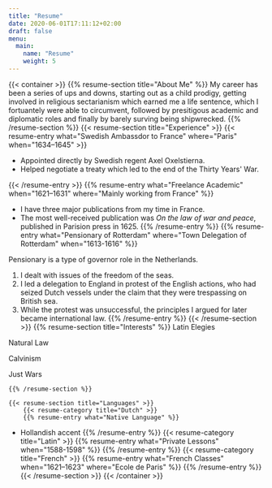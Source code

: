 ```yaml
---
title: "Resume"
date: 2020-06-01T17:11:12+02:00
draft: false
menu:
  main:
    name: "Resume"
    weight: 5
---
```


{{< container >}}
    {{% resume-section title="About Me" %}}
My career has been a series of ups and downs, starting out as a child
prodigy, getting involved in religious sectarianism which earned me a
life sentence, which I fortuantely were able to circumvent, followed by
presitigous academic and diplomatic roles and finally by barely surving being
shipwrecked.
    {{% /resume-section %}}
    {{< resume-section title="Experience" >}}
        {{< resume-entry what="Swedish Ambassdor to France"
                        where="Paris"
                        when="1634–1645" >}}
            <ul>
                <li>Appointed directly by Swedish regent Axel Oxelstierna.</li>
                <li>Helped negotiate a treaty which led to the end of the Thirty
                Years' War.</li>
            </ul>
        {{< /resume-entry >}}
        {{% resume-entry what="Freelance Academic"
                         when="1621–1631"
                         where="Mainly working from France" %}}
* I have three major publications from my time in France.
* The most well-received publication was *On the law of war and
peace*, published in Parision press in 1625.
        {{% /resume-entry %}}
        {{% resume-entry what="Pensionary of Rotterdam"
                         where="Town Delegation of Rotterdam"
                         when="1613-1616" %}}

Pensionary is a type of governor role in the Netherlands.

1.  I dealt with issues of the freedom of the seas.
3.  I led a delegation to England in protest of the English actions, who had
    seized Dutch vessels under the claim that they were trespassing on British
    sea.
4.  While the protest was unsuccessful, the principles I argued for later became
    international law.
        {{% /resume-entry %}}
    {{< /resume-section >}}
    {{% resume-section title="Interests" %}}
Latin Elegies

Natural Law

Calvinism

Just Wars

    {{% /resume-section %}}

    {{< resume-section title="Languages" >}}
        {{< resume-category title="Dutch" >}}
        {{% resume-entry what="Native Language" %}}
* Hollandish accent
        {{% /resume-entry %}}
        {{< resume-category title="Latin" >}}
        {{% resume-entry what="Private Lessons" when="1588-1598" %}}
        {{% /resume-entry %}}
        {{< resume-category title="French" >}}
        {{% resume-entry what="French Classes" when="1621–1623" where="Ecole de Paris" %}}
        {{% /resume-entry %}}
    {{< /resume-section >}}
{{< /container >}}
                            
